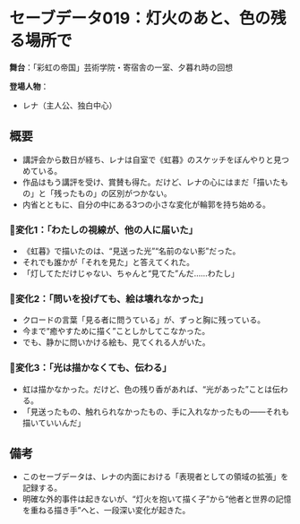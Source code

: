 # セーブデータ019：灯火のあと、色の残る場所で

**舞台**：「彩虹の帝国」芸術学院・寄宿舎の一室、夕暮れ時の回想

**登場人物**：
- レナ（主人公、独白中心）

## 概要

- 講評会から数日が経ち、レナは自室で《虹暮》のスケッチをぼんやりと見つめている。
- 作品はもう講評を受け、賞賛も得た。だけど、レナの心にはまだ「描いたもの」と「残ったもの」の区別がつかない。
- 内省とともに、自分の中にある3つの小さな変化が輪郭を持ち始める。

### 🔶変化1：「わたしの視線が、他の人に届いた」
- 《虹暮》で描いたのは、“見送った光”“名前のない影”だった。
- それでも誰かが「それを見た」と答えてくれた。
- 「灯してただけじゃない、ちゃんと“見てた”んだ……わたし」

### 🔶変化2：「問いを投げても、絵は壊れなかった」
- クロードの言葉「見る者に問うている」が、ずっと胸に残っている。
- 今まで“癒やすために描く”ことしかしてこなかった。
- でも、静かに問いかける絵も、見てくれる人がいた。

### 🔶変化3：「光は描かなくても、伝わる」
- 虹は描かなかった。だけど、色の残り香があれば、“光があった”ことは伝わる。
- 「見送ったもの、触れられなかったもの、手に入れなかったもの――それも描いていいんだ」

## 備考

- このセーブデータは、レナの内面における「表現者としての領域の拡張」を記録する。
- 明確な外的事件は起きないが、“灯火を抱いて描く子”から“他者と世界の記憶を重ねる描き手”へと、一段深い変化が起きた。